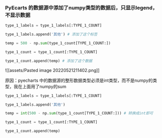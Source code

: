 
### PyEcarts 的数据源中添加了numpy类型的数据后，只显示legend，不显示数据

```python
type_1_labels = type_1_labels[:TYPE_1_COUNT]

type_1_labels.append('其他') # 添加了这个标签

temp = 500 - np.sum(type_1_count[TYPE_1_COUNT:])

type_1_count = type_1_count[:TYPE_1_COUNT]

type_1_count.append(temp) # 添加了这个数据
```


![[assets/Pasted image 20220521211402.png]]

原因：pyecharts 中的数据源的整形数据类型必须是int类型，而不是numpy的类型，我在上面用了numpy的sum

```python
type_1_labels = type_1_labels[:TYPE_1_COUNT]

type_1_labels.append('其他')

temp = int(500 - np.sum(type_1_count[TYPE_1_COUNT:])) # 转换成int即可

type_1_count = type_1_count[:TYPE_1_COUNT]

type_1_count.append(temp)
```

